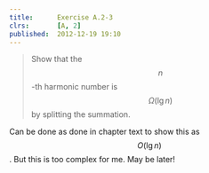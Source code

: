 ```yaml
---
title:      Exercise A.2-3
clrs:       [A, 2]
published:  2012-12-19 19:10
---
```


>Show that the $$n$$-th harmonic number is $$\Omega(\lg n)$$ by splitting the summation.

Can be done as done in chapter text to show this as $$O(\lg n)$$. But this is too complex for me. May be later!